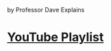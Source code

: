 by Professor Dave Explains

# [YouTube Playlist](https://www.youtube.com/playlist?list=PLybg94GvOJ9FoGQeUMFZ4SWZsr30jlUYK)
